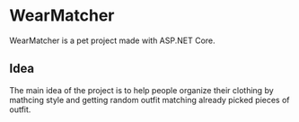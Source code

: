# WearMatcher
WearMatcher is a pet project made with ASP.NET Core.

## Idea
The main idea of the project is to help people organize their clothing by mathcing style and getting random outfit matching already picked pieces of outfit.

